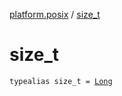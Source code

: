 [platform.posix](index.md) / [size_t](./size_t.md)

# size_t

`typealias size_t = `[`Long`](https://kotlinlang.org/api/latest/jvm/stdlib/kotlin/-long/index.html)